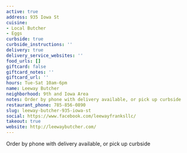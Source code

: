 ```yaml
---
active: true
address: 935 Iowa St
cuisine:
- Local Butcher
- Eggs
curbside: true
curbside_instructions: ''
delivery: true
delivery_service_websites: ''
food_urls: []
giftcard: false
giftcard_notes: ''
giftcard_url: ''
hours: Tue-Sat 10am-6pm
name: Leeway Butcher
neighborhood: 9th and Iowa Area
notes: Order by phone with delivery available, or pick up curbside
restaurant_phone: 785-856-0890
slug: leeway-butcher-935-iowa-st
social: https://www.facebook.com/leewayfranksllc/
takeout: true
website: http://leewaybutcher.com/
---
```


Order by phone with delivery available, or pick up curbside